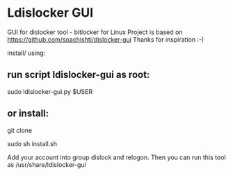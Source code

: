 # Ldislocker GUI

GUI for dislocker tool - bitlocker for Linux
Project is based on https://github.com/soachishti/dislocker-gui
Thanks for inspiration :-)

install/ using:


## run script ldislocker-gui as root:

sudo ldislocker-gui.py $USER

## or install:

git clone

sudo sh install.sh

Add your account into group dislock and relogon.
Then you can run this tool as /usr/share/ldislocker-gui



